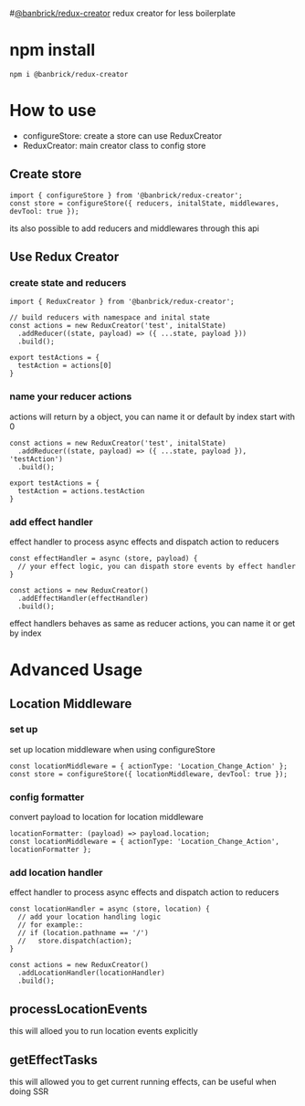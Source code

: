 #[@banbrick/redux-creator](https://www.npmjs.com/package/@banbrick/redux-creator)
redux creator for less boilerplate

# npm install
```npm i @banbrick/redux-creator```  
  
# How to use
- configureStore: create a store can use ReduxCreator  
- ReduxCreator: main creator class to config store  
  
## Create store
```
import { configureStore } from '@banbrick/redux-creator';
const store = configureStore({ reducers, initalState, middlewares, devTool: true });
```
its also possible to add reducers and middlewares through this api
  
  
## Use Redux Creator
  
### create state and reducers
```
import { ReduxCreator } from '@banbrick/redux-creator';

// build reducers with namespace and inital state
const actions = new ReduxCreator('test', initalState)
  .addReducer((state, payload) => ({ ...state, payload }))
  .build();

export testActions = {
  testAction = actions[0]
}
```
  
### name your reducer actions
actions will return by a object, you can name it or default by index start with 0

```
const actions = new ReduxCreator('test', initalState)
  .addReducer((state, payload) => ({ ...state, payload }), 'testAction')
  .build();

export testActions = {
  testAction = actions.testAction
}
```
  
### add effect handler
effect handler to process async effects and dispatch action to reducers

```
const effectHandler = async (store, payload) {
  // your effect logic, you can dispath store events by effect handler
}

const actions = new ReduxCreator()
  .addEffectHandler(effectHandler)
  .build();

```
  
effect handlers behaves as same as reducer actions, you can name it or get by index 
<br>
  
# Advanced Usage

## Location Middleware
### set up
set up location middleware when using configureStore
```
const locationMiddleware = { actionType: 'Location_Change_Action' };
const store = configureStore({ locationMiddleware, devTool: true });
```
  
### config formatter
convert payload to location for location middleware
```
locationFormatter: (payload) => payload.location;
const locationMiddleware = { actionType: 'Location_Change_Action', locationFormatter };
```
  
### add location handler
effect handler to process async effects and dispatch action to reducers
```
const locationHandler = async (store, location) {
  // add your location handling logic
  // for example::
  // if (location.pathname == '/')
  //   store.dispatch(action);
}

const actions = new ReduxCreator()
  .addLocationHandler(locationHandler)
  .build();

```
  
## processLocationEvents
this will alloed you to run location events explicitly
  
## getEffectTasks
this will allowed you to get current running effects, can be useful when doing SSR
  
